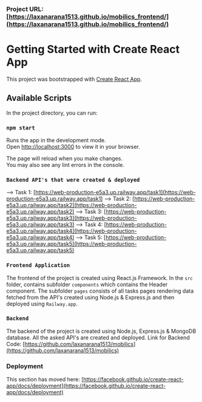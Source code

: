 ### Project URL: [https://laxanarana1513.github.io/mobilics_frontend/](https://laxanarana1513.github.io/mobilics_frontend/)

# Getting Started with Create React App

This project was bootstrapped with [Create React App](https://github.com/facebook/create-react-app).

## Available Scripts

In the project directory, you can run:

### `npm start`

Runs the app in the development mode.\
Open [http://localhost:3000](http://localhost:3000) to view it in your browser.

The page will reload when you make changes.\
You may also see any lint errors in the console.

### `Backend API's that were created & deployed`

--> Task 1: [https://web-production-e5a3.up.railway.app/task1](https://web-production-e5a3.up.railway.app/task1)
--> Task 2: [https://web-production-e5a3.up.railway.app/task2](https://web-production-e5a3.up.railway.app/task2)
--> Task 3: [https://web-production-e5a3.up.railway.app/task3](https://web-production-e5a3.up.railway.app/task3)
--> Task 4: [https://web-production-e5a3.up.railway.app/task4](https://web-production-e5a3.up.railway.app/task4)
--> Task 5: [https://web-production-e5a3.up.railway.app/task5](https://web-production-e5a3.up.railway.app/task5)

### `Frontend Application`

The frontend of the project is created using React.js Framework. In the `src` folder, contains subfolder `components` which contains the Header component. The subfolder `pages` consists of all tasks pages rendering data fetched from the API's created using Node.js & Express.js and then deployed using `Railway.app`.

### `Backend`

The backend of the project is created using Node.js, Express.js & MongoDB database. All the asked API's are created and deployed.
Link for Backend Code: [https://github.com/laxanarana1513/mobilics](https://github.com/laxanarana1513/mobilics)

### Deployment

This section has moved here: [https://facebook.github.io/create-react-app/docs/deployment](https://facebook.github.io/create-react-app/docs/deployment)

